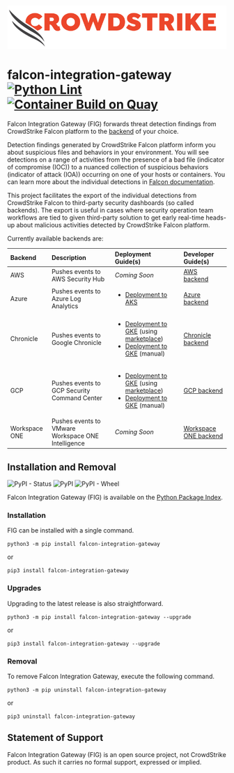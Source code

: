 ![CrowdStrike](https://raw.githubusercontent.com/CrowdStrike/falcon-integration-gateway/main/docs/assets/cs-logo.png)

# falcon-integration-gateway [![Python Lint](https://github.com/CrowdStrike/falcon-integration-gateway/actions/workflows/linting.yml/badge.svg)](https://github.com/CrowdStrike/falcon-integration-gateway/actions/workflows/linting.yml) [![Container Build on Quay](https://quay.io/repository/crowdstrike/falcon-integration-gateway/status "Docker Repository on Quay")](https://quay.io/repository/crowdstrike/falcon-integration-gateway)

Falcon Integration Gateway (FIG) forwards threat detection findings from CrowdStrike Falcon platform to the [backend](fig/backends) of your choice.

Detection findings generated by CrowdStrike Falcon platform inform you about suspicious files and behaviors in your environment. You will see detections on a range of activities from the presence of a bad file (indicator of compromise (IOC)) to a nuanced collection of suspicious behaviors (indicator of attack (IOA)) occurring on one of your hosts or containers. You can learn more about the individual detections in [Falcon documentation](https://falcon.crowdstrike.com/support/documentation/40/mitre-based-falcon-detections-framework).

This project facilitates the export of the individual detections from CrowdStrike Falcon to third-party security dashboards (so called backends). The export is useful in cases where security operation team workflows are tied to given third-party solution to get early real-time heads-up about malicious activities detected by CrowdStrike Falcon platform.

Currently available backends are:

| Backend | Description | Deployment Guide(s) | Developer Guide(s) |
|:--------|:------------|:--------------------|:-------------------|
| AWS | Pushes events to AWS Security Hub | *Coming Soon* | [AWS backend](fig/backends/aws) |
| Azure | Pushes events to Azure Log Analytics | <ul><li>[Deployment to AKS](docs/aks)</li></ul> | [Azure backend](fig/backends/azure) |
| Chronicle | Pushes events to Google Chronicle | <ul><li>[Deployment to GKE](docs/listings/gke-chronicle/UserGuide.md) (using [marketplace](https://console.cloud.google.com/marketplace/product/crowdstrike-saas/falcon-integration-gateway-chronicle))</li><li>[Deployment to GKE](docs/chronicle) (manual)</li></ul> | [Chronicle backend](fig/backends/chronicle) |
| GCP | Pushes events to GCP Security Command Center | <ul><li>[Deployment to GKE](docs/listings/gke/UserGuide.md) (using [marketplace](https://console.cloud.google.com/marketplace/product/crowdstrike-saas/falcon-integration-gateway-scc))</li><li>[Deployment to GKE](docs/gke) (manual)</li></ul> | [GCP backend](fig/backends/gcp) |
| Workspace ONE | Pushes events to VMware Workspace ONE Intelligence | *Coming Soon* | [Workspace ONE backend](fig/backends/workspaceone) |

## Installation and Removal
![PyPI - Status](https://img.shields.io/pypi/status/falcon-integration-gateway)
![PyPI](https://img.shields.io/pypi/v/falcon-integration-gateway)
![PyPI - Wheel](https://img.shields.io/pypi/wheel/falcon-integration-gateway) 
<!--![PyPI - Downloads](https://img.shields.io/pypi/dm/falcon-integration-gateway)-->

Falcon Integration Gateway (FIG) is available on the [Python Package Index](https://pypi.org/project/falcon-integration-gateway/).

### Installation
FIG can be installed with a single command.

```shell
python3 -m pip install falcon-integration-gateway
```
or
```shell
pip3 install falcon-integration-gateway
```

### Upgrades
Upgrading to the latest release is also straightforward.

```shell
python3 -m pip install falcon-integration-gateway --upgrade
```
or
```shell
pip3 install falcon-integration-gateway --upgrade
```

### Removal
To remove Falcon Integration Gateway, execute the following command.

```shell
python3 -m pip uninstall falcon-integration-gateway
```
or
```shell
pip3 uninstall falcon-integration-gateway
```

## Statement of Support
Falcon Integration Gateway (FIG) is an open source project, not CrowdStrike product. As such it carries no formal support, expressed or implied.
